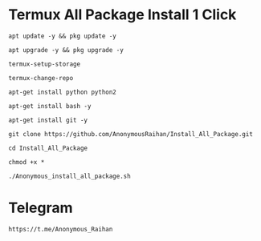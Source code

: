 # Termux All Package Install 1 Click 

```
apt update -y && pkg update -y
```

```
apt upgrade -y && pkg upgrade -y
```

```
termux-setup-storage
```

```
termux-change-repo
```

```
apt-get install python python2
```

```
apt-get install bash -y
```

```
apt-get install git -y
```

```
git clone https://github.com/AnonymousRaihan/Install_All_Package.git
```

```
cd Install_All_Package
```

```
chmod +x *
```

```
./Anonymous_install_all_package.sh
```


# Telegram
```
https://t.me/Anonymous_Raihan
```
